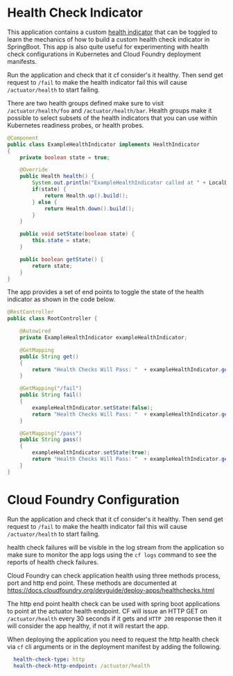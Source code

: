# Health Check Indicator

This application contains a custom 
[health indicator](https://docs.spring.io/spring-boot/docs/current/reference/htmlsingle/#production-ready-health) 
that can be toggled to learn the mechanics of how to build a custom health check indicator in 
SpringBoot. This app is also quite useful for experimenting with health check configurations 
in Kubernetes and Cloud Foundry deployment manifests. 

Run the application and check that it cf consider's it healthy. Then send get request to `/fail` 
to make the health indicator fail this will cause  `/actuator/health` to start failing.

There are two health groups defined make sure to visit `/actuator/health/foo` 
and `/actuator/health/bar`. Health groups make it possible to select subsets of the health 
indicators that you can use within Kubernetes readiness probes, or health probes.

```java
@Component
public class ExampleHealthIndicator implements HealthIndicator
{
    private boolean state = true;

    @Override
    public Health health() {
        System.out.println("ExampleHealthIndicator called at " + LocalDateTime.now() + " state=" + state);
        if(state) {
            return Health.up().build();
        } else {
            return Health.down().build();
        }
    }

    public void setState(boolean state) {
        this.state = state;
    }

    public boolean getState() {
        return state;
    }
}
```

The app provides a set of end points to toggle the state of the health indicator as shown in the code below.

```java
@RestController
public class RootController {

    @Autowired
    private ExampleHealthIndicator exampleHealthIndicator;

    @GetMapping
    public String get()
    {
        return "Health Checks Will Pass: "  + exampleHealthIndicator.getState();
    }

    @GetMapping("/fail")
    public String fail()
    {
        exampleHealthIndicator.setState(false);
        return "Health Checks Will Pass: "  + exampleHealthIndicator.getState();
    }

    @GetMapping("/pass")
    public String pass()
    {
        exampleHealthIndicator.setState(true);
        return "Health Checks Will Pass: "  + exampleHealthIndicator.getState();
    }
}
```

# Cloud Foundry Configuration

Run the application and check that it cf consider's it healthy. Then send get request to `/fail` 
to make the health indicator fail this will cause  `/actuator/health` to start failing.

health check failures will be visible in the log stream from the application so make sure to monitor the
app logs using the `cf logs` command to see the reports of health check failures. 
 
Cloud Foundry can check application health using three methods process, port and http end point.
These methods are documented at <https://docs.cloudfoundry.org/devguide/deploy-apps/healthchecks.html>

The http end point health check can be used with spring boot applications to point at the actuator
health endpoint. CF will issue an HTTP GET on `/actuator/health` every 30 seconds if it gets and 
`HTTP 200` response then it will consider the app healthy, if not it will restart the app. 

When deploying the application you need to request the http health check via `cf` cli arguments or in 
the deployment manifest by adding the following.
```yaml
  health-check-type: http
  health-check-http-endpoint: /actuator/health
``` 
